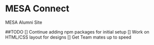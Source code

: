 # MESA Connect
MESA Alumni Site

##TODO
[] Continue adding npm packages for initial setup
[] Work on HTML/CSS layout for designs
[] Get Team mates up to speed
